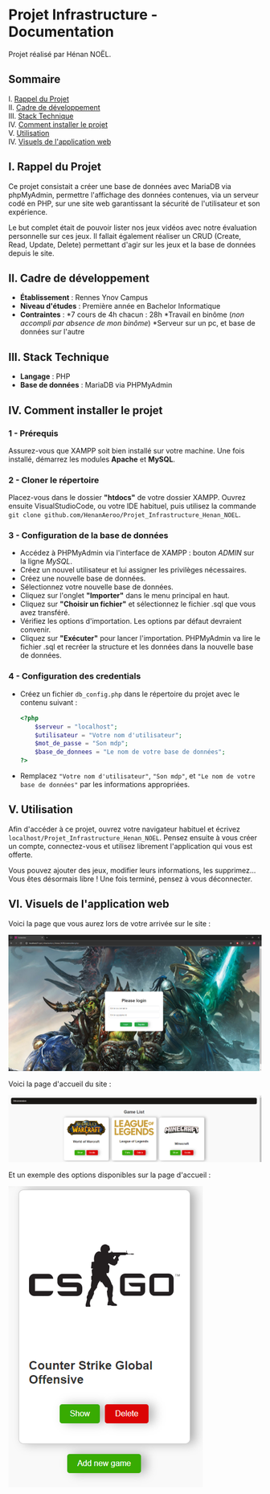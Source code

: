 # Projet Infrastructure - Documentation

Projet réalisé par Hénan NOËL.

## Sommaire
I. [Rappel du Projet](#i-rappel-du-projet)  
II. [Cadre de développement](#ii-cadre-de-développement)  
III. [Stack Technique](#iii-stack-technique)  
IV. [Comment installer le projet](#iv-comment-installer-le-projet)  
V. [Utilisation](#v-utilisation)  
IV. [Visuels de l'application web](#vi-visuels-de-lapplication-web)

## I. Rappel du Projet

Ce projet consistait a créer une base de données avec MariaDB via phpMyAdmin, permettre l'affichage des données contenues,
via un serveur codé en PHP, sur une site web garantissant la sécurité de l'utilisateur et son expérience.  

Le but complet était de pouvoir lister nos jeux vidéos avec notre évaluation personnelle sur ces jeux. Il fallait également
réaliser un CRUD (Create, Read, Update, Delete) permettant d'agir sur les jeux et la base de données depuis le site.

## II. Cadre de développement

- **Établissement** : Rennes Ynov Campus
- **Niveau d'études** : Première année en Bachelor Informatique
- **Contraintes** :
    *7 cours de 4h chacun : 28h
    *Travail en binôme (_non accompli par absence de mon binôme_)
    *Serveur sur un pc, et base de données sur l'autre

## III. Stack Technique

- **Langage** : PHP
- **Base de données** : MariaDB via PHPMyAdmin

## IV. Comment installer le projet

### 1 - Prérequis

Assurez-vous que XAMPP soit bien installé sur votre machine.
Une fois installé, démarrez les modules **Apache** et **MySQL**.

### 2 - Cloner le répertoire

Placez-vous dans le dossier **"htdocs"** de votre dossier XAMPP.
Ouvrez ensuite VisualStudioCode, ou votre IDE habituel, puis utilisez la commande ``git clone github.com/HenanAeroo/Projet_Infrastructure_Henan_NOEL``.

### 3 - Configuration de la base de données

 - Accédez à PHPMyAdmin via l'interface de XAMPP : bouton _ADMIN_ sur la ligne _MySQL_.
 - Créez un nouvel utilisateur et lui assigner les privilèges nécessaires.
 - Créez une nouvelle base de données.
 - Sélectionnez votre nouvelle base de données.
 - Cliquez sur l'onglet **"Importer"** dans le menu principal en haut.
 - Cliquez sur **"Choisir un fichier"** et sélectionnez le fichier .sql que vous avez transféré.
 - Vérifiez les options d'importation. Les options par défaut devraient convenir.
 - Cliquez sur **"Exécuter"** pour lancer l'importation. PHPMyAdmin va lire le fichier .sql et recréer la structure et les données dans la nouvelle base de données.

### 4 - Configuration des credentials

 - Créez un fichier `db_config.php` dans le répertoire du projet avec le contenu suivant :
    ```php
    <?php
        $serveur = "localhost";
        $utilisateur = "Votre nom d'utilisateur";
        $mot_de_passe = "Son mdp";
        $base_de_donnees = "Le nom de votre base de données";
    ?>
    ```
 - Remplacez `"Votre nom d'utilisateur"`, `"Son mdp"`, et `"Le nom de votre base de données"` par les informations appropriées.

## V. Utilisation

Afin d'accéder à ce projet, ouvrez votre navigateur habituel et écrivez ``localhost/Projet_Infrastructure_Henan_NOEL``.
Pensez ensuite à vous créer un compte, connectez-vous et utilisez librement l'application qui vous est offerte.

Vous pouvez ajouter des jeux, modifier leurs informations, les supprimez... Vous êtes désormais libre !
Une fois terminé, pensez à vous déconnecter.

## VI. Visuels de l'application web

Voici la page que vous aurez lors de votre arrivée sur le site :  

![Login screen](./assets/img/login_screen.png)

Voici la page d'accueil du site :  

![Homepage](./assets/img/homepage.png)

Et un exemple des options disponibles sur la page d'accueil :  

![Game Buttons](./assets/img/game_example.png)